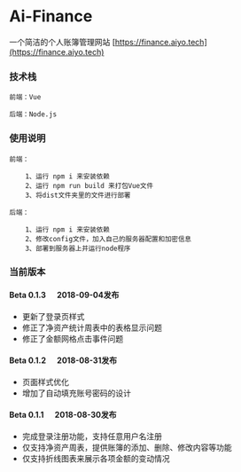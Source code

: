 # Ai-Finance
一个简洁的个人账簿管理网站 [https://finance.aiyo.tech](https://finance.aiyo.tech)


### 技术栈

	前端：Vue

	后端：Node.js

### 使用说明

	前端：

		1、运行 npm i 来安装依赖
		2、运行 npm run build 来打包Vue文件
		3、将dist文件夹里的文件进行部署

	后端：

		1、运行 npm i 来安装依赖
		2、修改config文件，加入自己的服务器配置和加密信息
		3、部署到服务器上并运行node程序

### 当前版本

#### Beta 0.1.3&nbsp;&nbsp;&nbsp;&nbsp;&nbsp;&nbsp;2018-09-04发布

* 更新了登录页样式
* 修正了净资产统计周表中的表格显示问题
* 修正了金额网格点击事件问题

#### Beta 0.1.2&nbsp;&nbsp;&nbsp;&nbsp;&nbsp;&nbsp;2018-08-31发布

* 页面样式优化
* 增加了自动填充账号密码的设计

#### Beta 0.1.1&nbsp;&nbsp;&nbsp;&nbsp;&nbsp;&nbsp;2018-08-30发布

* 完成登录注册功能，支持任意用户名注册
* 仅支持净资产周表，提供账簿的添加、删除、修改内容等功能
* 仅支持折线图表来展示各项金额的变动情况